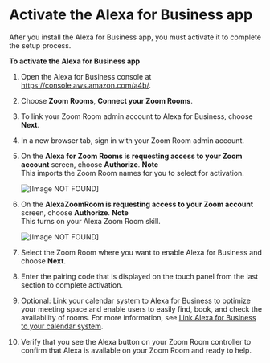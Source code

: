 # Activate the Alexa for Business app<a name="zoom-configure"></a>

After you install the Alexa for Business app, you must activate it to complete the setup process\.

**To activate the Alexa for Business app**

1. Open the Alexa for Business console at [https://console\.aws\.amazon\.com/a4b/](https://console.aws.amazon.com/a4b/)\.

1. Choose **Zoom Rooms**, **Connect your Zoom Rooms**\.

1. To link your Zoom Room admin account to Alexa for Business, choose **Next**\.

1. In a new browser tab, sign in with your Zoom Room admin account\.

1. On the **Alexa for Zoom Rooms is requesting access to your Zoom account** screen, choose **Authorize**\. 
**Note**  
This imports the Zoom Room names for you to select for activation\.

    ![\[Image NOT FOUND\]](http://docs.aws.amazon.com/a4b/latest/ag/images/zoom.png) 

1. On the **AlexaZoomRoom is requesting access to your Zoom account** screen, choose **Authorize**\. 
**Note**  
This turns on your Alexa Zoom Room skill\.

    ![\[Image NOT FOUND\]](http://docs.aws.amazon.com/a4b/latest/ag/images/zoom-skill.png) 

1. Select the Zoom Room where you want to enable Alexa for Business and choose **Next**\.

1. Enter the pairing code that is displayed on the touch panel from the last section to complete activation\.

1. Optional: Link your calendar system to Alexa for Business to optimize your meeting space and enable users to easily find, book, and check the availability of rooms\. For more information, see [Link Alexa for Business to your calendar system](manage-calendaring.md)\.

1. Verify that you see the Alexa button on your Zoom Room controller to confirm that Alexa is available on your Zoom Room and ready to help\.
